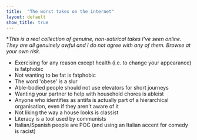 ```yaml
---
title:  "The worst takes on the internet"
layout: default
show_title: true
---
```


**This is a real collection of genuine, non-satirical takes I've seen online. They are all genuinely awful and I do not agree with any of them. Browse at your own risk.*

- Exercising for any reason except health (i.e. to change your appearance) is fatphobic
- Not wanting to be fat is fatphobic
- The word 'obese' is a slur
- Able-bodied people should not use elevators for short journeys
- Wanting your partner to help with household chores is ableist
- Anyone who identifies as antifa is actually part of a hierarchical organisation, even if they aren't aware of it
- Not liking the way a house looks is classist
- Literacy is a tool used by communists
- Italian/Spanish people are POC (and using an Italian accent for comedy is racist)
